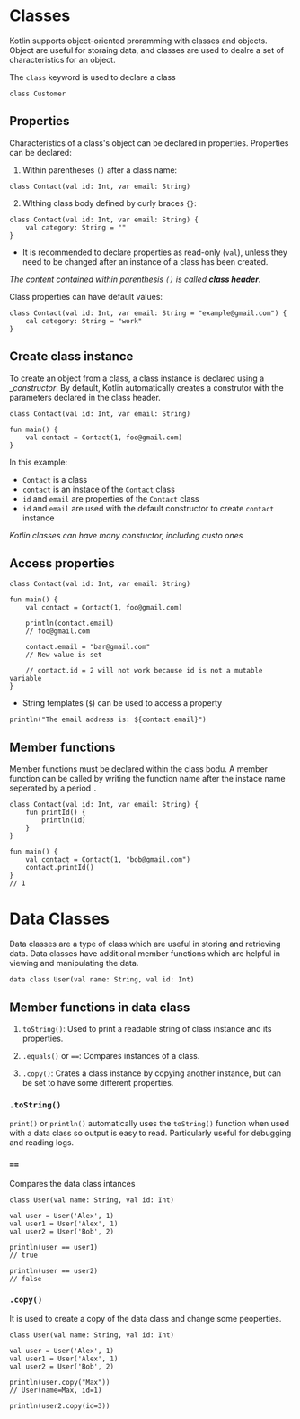 # Classes

Kotlin supports object-oriented proramming with classes and objects.
Object are useful for storaing data, and classes are used to dealre a set of characteristics for an object.

The `class` keyword is used to declare a class

`class Customer`

## Properties

Characteristics of a class's object can be declared in properties.
Properties can be declared:

1. Within parentheses `()` after a class name:

`class Contact(val id: Int, var email: String)`

2. WIthing class body defined by curly braces `{}`:

```
class Contact(val id: Int, var email: String) {
    val category: String = ""
}
```

* It is recommended to declare properties as read-only (`val`), unless they need to be changed after an instance of a class has been created.

_The content contained within parenthesis `()` is called **class header**._

Class properties can have default values:

```
class Contact(val id: Int, var email: String = "example@gmail.com") {
    cal category: String = "work"
}
```

## Create class instance

To create an object from a class, a class instance is declared using a __constructor_.
By default, Kotlin automatically creates a construtor with the parameters declared in the class header.

```
class Contact(val id: Int, var email: String)

fun main() {
    val contact = Contact(1, foo@gmail.com)
}
```

In this example:
* `Contact` is a class
* `contact` is an instace of the `Contact` class
* `id` and `email` are properties of the `Contact` class
* `id` and `email` are used with the default constructor to create `contact` instance

_Kotlin classes can have many constuctor, including custo ones_

## Access properties

```
class Contact(val id: Int, var email: String)

fun main() {
    val contact = Contact(1, foo@gmail.com)

    println(contact.email)
    // foo@gmail.com

    contact.email = "bar@gmail.com"
    // New value is set

    // contact.id = 2 will not work because id is not a mutable variable
}
```

* String templates (`$`) can be used to access a property

`println("The email address is: ${contact.email}")`

## Member functions

Member functions must be declared within the class bodu. A member function can be called by writing the function name after the instace name seperated by a period `.`

```
class Contact(val id: Int, var email: String) {
    fun printId() {
        println(id)
    }
}

fun main() {
    val contact = Contact(1, "bob@gmail.com")
    contact.printId()
}
// 1
```

# Data Classes

Data classes are a type of class which are useful in storing and retrieving data.
Data classes have additional member functions which are helpful in viewing and manipulating the data.

`data class User(val name: String, val id: Int)`

## Member functions in data class

1. `toString()`:
Used to print a readable string of class instance and its properties.

2. `.equals()` or `==`:
Compares instances of a class.

3. `.copy()`:
Crates a class instance by copying another instance, but can be set to have some different properties.

### `.toString()`

`print()` or `println()` automatically uses the `toString()` function when used with a data class so output is easy to read.
Particularly useful for debugging and reading logs.

### `==`

Compares the data class intances

```
class User(val name: String, val id: Int)

val user = User('Alex', 1)
val user1 = User('Alex', 1)
val user2 = User('Bob', 2)

println(user == user1)
// true

println(user == user2)
// false
```

### `.copy()`

It is used to create a copy of the data class and change some peoperties.

```
class User(val name: String, val id: Int)

val user = User('Alex', 1)
val user1 = User('Alex', 1)
val user2 = User('Bob', 2)

println(user.copy("Max"))
// User(name=Max, id=1)

println(user2.copy(id=3))

```
